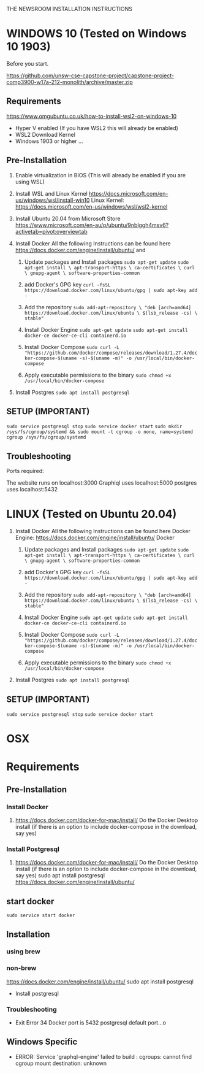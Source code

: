  THE NEWSROOM INSTALLATION INSTRUCTIONS

# WINDOWS 10 (Tested on Windows 10 1903) 

Before you start. 

https://github.com/unsw-cse-capstone-project/capstone-project-comp3900-w17a-212-monolith/archive/master.zip

## Requirements

https://www.omgubuntu.co.uk/how-to-install-wsl2-on-windows-10
* Hyper V enabled (If you have WSL2 this will already be enabled) 
* WSL2 Download Kernel 
* Windows 1903 or higher
...

## Pre-Installation

1. Enable virtualization in BIOS (This will already be enabled if you are using WSL)
2. Install WSL and Linux Kernel
    https://docs.microsoft.com/en-us/windows/wsl/install-win10
    Linux Kernel: 
    https://docs.microsoft.com/en-us/windows/wsl/wsl2-kernel
4. Install Ubuntu 20.04 from Microsoft Store 
 https://www.microsoft.com/en-au/p/ubuntu/9nblggh4msv6?activetab=pivot:overviewtab
5. Install Docker 
    All the following Instructions can be found here 
    https://docs.docker.com/engine/install/ubuntu/
    and 
    
    1. Update packages and Install packages
     `sudo apt-get update`
     `sudo apt-get install \ apt-transport-https \ ca-certificates \ curl \ gnupg-agent \ software-properties-common`
    2. add Docker's GPG key
     `curl -fsSL https://download.docker.com/linux/ubuntu/gpg | sudo apt-key add -` 
     
    3. Add the repository
    `sudo add-apt-repository \ "deb [arch=amd64] https://download.docker.com/linux/ubuntu \ $(lsb_release -cs) \ stable"`

    4. Install Docker Engine
      `sudo apt-get update`
      `sudo apt-get install docker-ce docker-ce-cli containerd.io`
 
    5. Install Docker Compose
     `sudo curl -L "https://github.com/docker/compose/releases/download/1.27.4/docker-compose-$(uname -s)-$(uname -m)" -o /usr/local/bin/docker-compose`
     
    7. Apply executable permissions to the binary
        `sudo chmod +x /usr/local/bin/docker-compose`
 

6. Install Postgres
     `sudo apt install postgresql`
     

## SETUP (IMPORTANT) 
`sudo service postgresql stop`
`sudo service docker start`
`sudo mkdir /sys/fs/cgroup/systemd && sudo mount -t cgroup -o none, name=systemd cgroup /sys/fs/cgroup/systemd`



## Troubleshooting



Ports required:

The website runs on localhost:3000
Graphiql uses localhost:5000
postgres uses localhost:5432


# LINUX (Tested on Ubuntu 20.04) 

1. Install Docker 
    All the following Instructions can be found here 
   Docker Engine: https://docs.docker.com/engine/install/ubuntu/
    Docker 
    
    1. Update packages and Install packages
     `sudo apt-get update`
     `sudo apt-get install \ apt-transport-https \ ca-certificates \ curl \ gnupg-agent \ software-properties-common`
    2. add Docker's GPG key
     `curl -fsSL https://download.docker.com/linux/ubuntu/gpg | sudo apt-key add -` 
     
    3. Add the repository
    `sudo add-apt-repository \ "deb [arch=amd64] https://download.docker.com/linux/ubuntu \ $(lsb_release -cs) \ stable"`

    4. Install Docker Engine
      `sudo apt-get update`
      `sudo apt-get install docker-ce docker-ce-cli containerd.io`
 
    5. Install Docker Compose
     `sudo curl -L "https://github.com/docker/compose/releases/download/1.27.4/docker-compose-$(uname -s)-$(uname -m)" -o /usr/local/bin/docker-compose`
     
    7. Apply executable permissions to the binary
        `sudo chmod +x /usr/local/bin/docker-compose`

3. Install Postgres
     `sudo apt install postgresql`
     

## SETUP (IMPORTANT) 
`sudo service postgresql stop`
`sudo service docker start`

# OSX

# Requirements

## Pre-Installation

### Install Docker
1. https://docs.docker.com/docker-for-mac/install/
Do the Docker Desktop install (if there is an option to include docker-compose in the download, say yes)
 
### Install Postgresql
1. https://docs.docker.com/docker-for-mac/install/
Do the Docker Desktop install (if there is an option to include docker-compose in the download, say yes)
    sudo apt install postgresql 
https://docs.docker.com/engine/install/ubuntu/

## start docker 
`sudo service start docker`

## Installation



### using brew 
### non-brew


https://docs.docker.com/engine/install/ubuntu/
sudo apt install postgresql 
* Install postgresql 


### Troubleshooting
* Exit Error 34 Docker port is 5432 postgresql default port...o




## Windows Specific 
* ERROR: Service 'graphql-engine' failed to build : cgroups: cannot find cgroup mount destination: unknown
 





